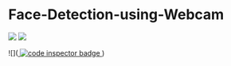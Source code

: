 # Face-Detection-using-Webcam

![](https://www.code-inspector.com/project/26152/score/svg)  ![](https://www.code-inspector.com/project/26152/status/svg)

![](<a href="https://frontend.code-inspector.com/public/user/github/Revanth3reddyg">
   <img src="https://code-inspector.com/public/badge/user/github/Revanth3reddyg?style=light" alt="code inspector badge" />
</a>)
